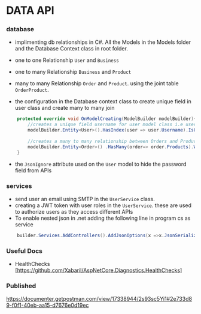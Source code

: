 # DATA API

### database
- implimenting db relationships in C#. All the Models in the Models folder and the Database Context class in root folder.
- one to one Relationship `User` and `Business`
- one to many Relationship `Business` and `Product`
- many to many Relationship `Order` and `Product`. using the joint table `OrderProduct`.

- the configuration in the Database context class to create unique field in user class and create many to many join 
```C#
    protected override void OnModelCreating(ModelBuilder modelBuilder){
        //creates a unique field username for user model class i.e user table
        modelBuilder.Entity<User>().HasIndex(user => user.Username).IsUnique(); 
        
        //creates a many to many relationship between Orders and Products  class using OrderProduct as joint table
        modelBuilder.Entity<Order>() .HasMany(order=> order.Products).WithMany(product=>product.Orders).UsingEntity<OrderProduct>();
    }
```
- the `JsonIgnore` attribute used on the `User` model to hide the password field from APIs

### services
- send user an email using SMTP in the `UserService` class.
- creating a JWT token with user roles in the `UserService`. these are used to authorize users as they access different APIs
- To enable nested json in .net adding the following line in program cs as service
```C#
    builder.Services.AddControllers().AddJsonOptions(x =>x.JsonSerializerOptions.ReferenceHandler = ReferenceHandler.IgnoreCycles);
```

### Useful Docs
- HealthChecks [https://github.com/Xabaril/AspNetCore.Diagnostics.HealthChecks]

### Published
 https://documenter.getpostman.com/view/17338944/2s93sc5Yi1#2e733d89-f0f1-40eb-aa15-d7676e0d19ec